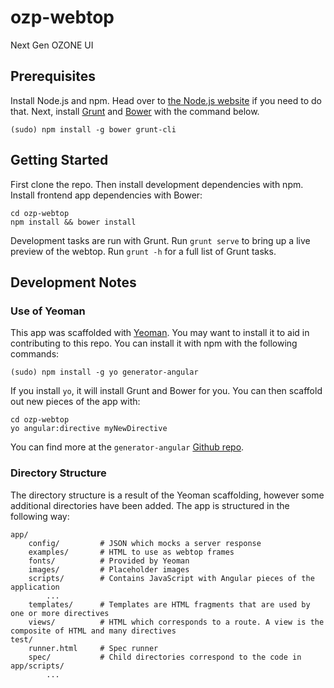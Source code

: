 # ozp-webtop

Next Gen OZONE UI

## Prerequisites
Install Node.js and npm. Head over to [the Node.js website](http://nodejs.org/) if you need to do that.
Next, install [Grunt](http://gruntjs.com/) and [Bower](http://bower.io/) with the command below.

    (sudo) npm install -g bower grunt-cli

## Getting Started
First clone the repo. Then install development dependencies with npm. Install frontend app dependencies with Bower:

    cd ozp-webtop
    npm install && bower install
    
Development tasks are run with Grunt. Run `grunt serve` to bring up a live preview of the webtop. Run `grunt -h` for a full list of Grunt tasks.

## Development Notes

### Use of Yeoman
This app was scaffolded with [Yeoman](http://yeoman.io/). You may want to install it to aid in contributing to this repo. You can install it with npm with the following commands:

    (sudo) npm install -g yo generator-angular
    
If you install `yo`, it will install Grunt and Bower for you. You can then scaffold out new pieces of the app with:

    cd ozp-webtop
    yo angular:directive myNewDirective
    
You can find more at the `generator-angular` [Github repo](https://github.com/yeoman/generator-angular).

### Directory Structure
The directory structure is a result of the Yeoman scaffolding, however some additional directories have been added. The app is structured in the following way:

```
app/            
    config/         # JSON which mocks a server response
    examples/       # HTML to use as webtop frames
    fonts/          # Provided by Yeoman
    images/         # Placeholder images 
    scripts/        # Contains JavaScript with Angular pieces of the application
        ...
    templates/      # Templates are HTML fragments that are used by one or more directives
    views/          # HTML which corresponds to a route. A view is the composite of HTML and many directives
test/ 
    runner.html     # Spec runner
    spec/           # Child directories correspond to the code in app/scripts/         
        ...
```
